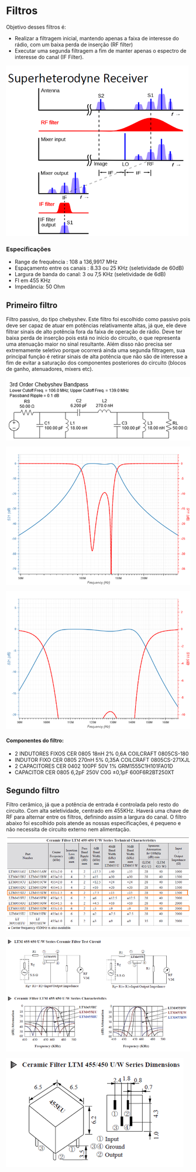 # Filtros
Objetivo desses filtros é:
- Realizar a filtragem inicial, mantendo apenas a faixa de interesse do rádio, com um baixa perda de inserção (RF filter)
- Executar uma segunda filtragem a fim de manter apenas o espectro de interesse do canal (IF Filter).

![Ilustração do objetivo da filtragem no projeto](objetivo.PNG)


### Especificações 

- Range de frequência : 108 a 136,9917 MHz
- Espaçamento entre os canais : 8.33 ou 25 KHz (seletividade de 60dB)
- Largura de banda do canal: 3 ou 7,5 KHz (seletividade de 6dB)
- FI em 455 KHz
- Impedância: 50 Ohm

## Primeiro filtro

Filtro passivo, do tipo chebyshev. Este filtro foi escolhido como passivo pois deve ser capaz de atuar em potências relativamente altas, já que, ele deve filtrar sinais de alto potência fora da faixa de operação de rádio. Deve ter baixa perda de inserção pois está no início do circuito, o que representa uma atenuação maior no sinal resultante. Além disso não precisa ser extremamente seletivo porque ocorrerá ainda uma segunda filtragem, sua principal função é retirar sinais de alta potência que não são de interesse a fim de evitar a saturação dos componentes posteriores do circuito (blocos de ganho, atenuadores, mixers etc).

![Circuito do Primeiro Filtro](wideBandFilter_circuit.PNG)

![Plot Primeiro Filtro](wideBandFilter_plot.png)

![Plot Primeiro Filtro](wideBandFilter_plot2.png)

#### Componentes do filtro:

- 2 INDUTORES FIXOS CER 0805 18nH 2% 0,6A COILCRAFT 0805CS-180
- INDUTOR FIXO CER 0805 270nH 5% 0,35A COILCRAFT 0805CS-271XJL
- 2 CAPACITORES CER 0402 100PF 50V 1% GRM1555C1H101FA01D
- CAPACITOR CER 0805 6,2pF 250V C0G ±0,1pF 600F6R2BT250XT

## Segundo filtro

Filtro cerâmico, já que a potência de entrada é controlada pelo resto do circuito. Com alta seletividade, centrado em 455KHz. Haverá uma chave de RF para alternar entre os filtros, definindo assim a largura do canal. O filtro abaixo foi escolhido pois atende as nossas especificações, é pequeno e não necessita de circuito externo nem alimentação.

![Filtros escolhidos](filterdatasheet.PNG)

![Resposta em freqência dos filtros](filter.PNG)

![Pin Out do componente](pinout.PNG)
